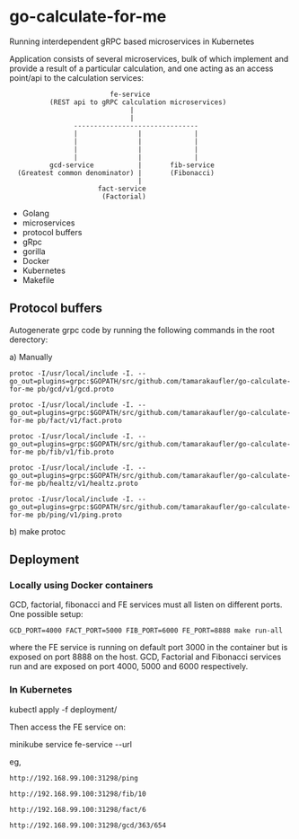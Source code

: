 # go-calculate-for-me
Running interdependent gRPC based microservices in Kubernetes

Application consists of several microservices, bulk of which implement and provide a result of a particular calculation, and one acting as an access point/api to the calculation services:
```
                         fe-service
          (REST api to gRPC calculation microservices)
                              |
                              |
                -------------------------------
                |               |             |
                |               |             |
                |               |             |
                |               |             |
          gcd-service           |       fib-service
  (Greatest common denominator) |       (Fibonacci)
                                |
                      fact-service
                       (Factorial)
```

- Golang
- microservices
- protocol buffers
- gRpc
- gorilla
- Docker
- Kubernetes
- Makefile

## Protocol buffers
Autogenerate grpc code by running the following commands in the root derectory:

a) Manually

	protoc -I/usr/local/include -I. --go_out=plugins=grpc:$GOPATH/src/github.com/tamarakaufler/go-calculate-for-me pb/gcd/v1/gcd.proto
  
	protoc -I/usr/local/include -I. --go_out=plugins=grpc:$GOPATH/src/github.com/tamarakaufler/go-calculate-for-me pb/fact/v1/fact.proto

  	protoc -I/usr/local/include -I. --go_out=plugins=grpc:$GOPATH/src/github.com/tamarakaufler/go-calculate-for-me pb/fib/v1/fib.proto

	protoc -I/usr/local/include -I. --go_out=plugins=grpc:$GOPATH/src/github.com/tamarakaufler/go-calculate-for-me pb/healtz/v1/healtz.proto

	protoc -I/usr/local/include -I. --go_out=plugins=grpc:$GOPATH/src/github.com/tamarakaufler/go-calculate-for-me pb/ping/v1/ping.proto

b) make protoc

  ## Deployment

  ### Locally using Docker containers

  GCD, factorial, fibonacci and FE services must all listen on different ports. One possible setup:

    GCD_PORT=4000 FACT_PORT=5000 FIB_PORT=6000 FE_PORT=8888 make run-all

  where the FE service is running on default port 3000 in the container but is exposed on port 8888 on the host. GCD, Factorial and Fibonacci services run and are exposed on port 4000, 5000 and 6000 respectively.

  ### In Kubernetes

kubectl apply -f deployment/

Then access the FE service on:

  minikube service fe-service --url

eg,

    http://192.168.99.100:31298/ping
    
    http://192.168.99.100:31298/fib/10
    
    http://192.168.99.100:31298/fact/6
    
    http://192.168.99.100:31298/gcd/363/654
